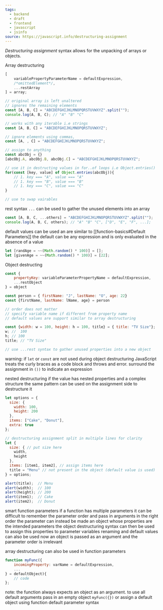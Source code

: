 ```yaml
---
tags:
  - backend
  - draft
  - frontend
  - javascript
  - jsinfo
source: https://javascript.info/destructuring-assignment
---
```

*Destructuring assignment* syntax allows for the unpacking of arrays or objects.

Array destructuring 

```javascript
[
	variablePropertyParameterName = defaultExpression, 
	/*omittedElement*/, 
	...restArray
] = array;
```

```javascript
// original array is left unaltered
// ignores the remaining elements
const [A, B, C] = "ABCDEFGHIJKLMNOPQRSTUVWXYZ".split("");
console.log(A, B, C); // "A" "B" "C"

// works with any iterable i.e strings
const [A, B, C] = "ABCDEFGHIJKLMNOPQRSTUVWXYZ";

// ignore elements using commas,
const [A, , C] = "ABCDEFGHIJKLMNOPQRSTUVWXYZ";

// assign to anything 
const abcObj = {}
[abcObj.A, abcObj.B, abcObj.C] = "ABCDEFGHIJKLMNOPQRSTUVWXYZ";

// use it in destructing values in for..of loops i.e Object.entries()
for(const [key, value] of Object.entries(abcObj)){
	// 1. key === "A", value === "A"
	// 1. key === "B", value === "B"
	// 1. key === "C", value === "C"
}

// use to swap vairables 


```

rest syntax  `...` can be used to gather the unused elements into an array

```javascript
const [A, B, C, ...others] = "ABCDEFGHIJKLMNOPQRSTUVWXYZ".split("");
console.log(A, B, C, others); // "A" "B" "C", ["D", "E", "F", ...];
```

default values can be used an are similar to [[function-basics#Default Parameters]] 
the default can be any expression and is only evaluated in the absence of a value

```javascript
let [randAge = ~~(Math.random() * 100)] = [];
let [givenAge = ~~(Math.random() * 100)] = [22];
```

Object destructing

```javascript
const {
	propertyKey: variableParameterPropertyName = defaultExpression,
	...restObject
} = object
```

```javascript
const person = { firstName: "J", lastName: "O", age: 22}
const {firstName, lastName: lName, age} = person

// order does not matter
// specify variable name if different from property name
// default values are support similar to array destructuring 

const {width: w = 100, height: h = 100, title} = { title: "TV Size"};
w; //  100
h; // 100
title; // "TV Size"

// use ...rest syntax to gather unused properties into a new object
```

warning:
	if `let` or `const` are not used during object destructuring JavaScript treats the curly braces as a code block and throws and error.
	surround the assignment in `())` to indicate an expression

nested destructuring 
if the value has nested properties and a complex structure the same pattern can be used on the assignment side to destructure it

```javascript
let options = {
  size: {
    width: 100,
    height: 200
  },
  items: ["Cake", "Donut"],
  extra: true
};

// destructuring assignment split in multiple lines for clarity
let {
  size: { // put size here
    width,
    height
  },
  items: [item1, item2], // assign items here
  title = "Menu" // not present in the object (default value is used)
} = options;

alert(title);  // Menu
alert(width);  // 100
alert(height); // 200
alert(item1);  // Cake
alert(item2);  // Donut
```

smart function parameters
if a function has multiple parameters it can be difficult to remember the parameter order and pass in arguments in the right order
the parameter can instead be made an object whose properties are the intended parameters 
the object destructuring syntax can then be used to assign this properties to parameter variables
renaming and default values can also be used 
now an object is passed as an argument and the parameter order is irrelevant

array destructuring can also be used in function parameters 

```javascript
function myFunc({
	incomingProperty: varName = defaultExpression,
	...
} = defaultObject){
	// code
};
```

note:
	the function always expects an object as an argument.
	to use all default arguments pass in an empty object `myFunc({})`
	or assign a default object using function default parameter syntax